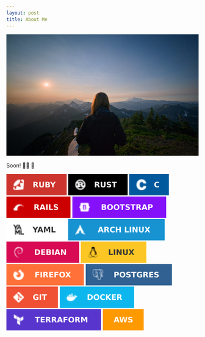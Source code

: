 ```yaml
---
layout: post
title: About Me
---
```


<img src="/assets/images/about.jpg">
<p>Soon! 🏳️‍⚧️ 🥰 </p>

<img class="inline" src="/assets/images/badges/ruby.svg">
<img class="inline" src="/assets/images/badges/rust.svg">
<img class="inline" src="/assets/images/badges/c.svg">
<img class="inline" src="/assets/images/badges/rails.svg">
<img class="inline" src="/assets/images/badges/bootstrap.svg">
<img class="inline" src="/assets/images/badges/yaml.svg">
<img class="inline" src="/assets/images/badges/arch.svg">
<img class="inline" src="/assets/images/badges/debian.svg">
<img class="inline" src="/assets/images/badges/linux.svg">
<img class="inline" src="/assets/images/badges/firefox.svg">
<img class="inline" src="/assets/images/badges/postgres.svg">
<img class="inline" src="/assets/images/badges/git.svg">
<img class="inline" src="/assets/images/badges/docker.svg">
<img class="inline" src="/assets/images/badges/terraform.svg">
<img class="inline" src="/assets/images/badges/aws.svg">
